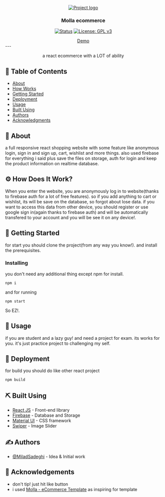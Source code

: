 

<p align="center">
  <a href="" rel="noopener" align="center">
   <img src="https://s6.uupload.ir/files/logo-footer_jfi6.png"
   alt="Project logo" align="center" >
 </a>
</p>


<h3 align="center">Molla ecommerce</h3>

<div align="center">

[![Status](https://img.shields.io/badge/status-active-success.svg)]()
[![License: GPL v3](https://img.shields.io/badge/License-GPLv3-blue.svg)](https://www.gnu.org/licenses/gpl-3.0)
</div>

<div align="center">
	<a href="https://molla-ecommerce-react.miladsdgh.ir/">Demo</a>
</div>
---

<p align="center">a react ecommerce with a LOT of ability
    <br> 
</p>

## 📝 Table of Contents

- [About](#about)
- [How Works](#work)
- [Getting Started](#getting_started)
- [Deployment](#deployment)
- [Usage](#usage)
- [Built Using](#built_using)
- [Authors](#authors)
- [Acknowledgments](#acknowledgement)

## 🧐 About <a name = "about"></a>

a full responsive react shopping website with some feature like anonymous login, sign in and sign up,  cart, wishlist and more things. also used firebase for everything i said plus save the files on storage, auth for login and keep the product information on realtime database.

## ⚙ How Does It Work? <a name="work"></a>
When you enter the website, you are anonymously log in to website(thanks to firebase auth for a lot of free features). so if you add anything to cart or wishlist, its will be save on the database, so forgot about lose data. if you want to access this data from other device, you should register or use google sign in(again thanks to firebase auth) and will be automatically transfered to your account and you will be see it on any device!.


## 🏁 Getting Started <a name = "getting_started"></a>

for start you should clone the project(from any way you know!). and install the prerequisites.

### Installing

you don't need any additional thing except npm for install.

```
npm i
```

and for running

```
npm start
```

So EZ!.


## 🎈 Usage <a name="usage"></a>
if you are student and a lazy guy! and need a project for exam. its works for you. it's just practice project to challenging my self.

## 🚀 Deployment <a name = "deployment"></a>

for build you should do like other react project

```
npm build
```

## ⛏️ Built Using <a name = "built_using"></a>

- [React JS](https://reactjs.org/) - Front-end library
- [Firebase](https://firebase.google.com/) - Database and Storage
- [Material UI](https://mui.com/) - CSS framework
- [Swiper](https://swiperjs.com/) - Image Slider

## ✍️ Authors <a name = "authors"></a>

- [@MiladSadeghi](https://github.com/MiladSadeghi) - Idea & Initial work

## 🎉 Acknowledgements <a name = "acknowledgement"></a>

- don't tip! just hit like button
- i used [Molla - eCommerce Template](https://themeforest.net/item/molla-ecommerce-html5-template/25119280) as inspiring for template
